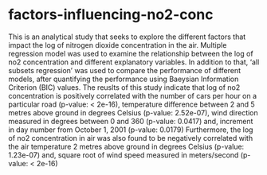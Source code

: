 # factors-influencing-no2-conc
This is an analytical study that seeks to explore the different factors that impact the log of nitrogen dioxide concentration in the air. Multiple regression model was used to examine the relationship between the log of no2 concentration and different explanatory variables. In addition to that, ‘all subsets regression’ was used to compare the performance of different models, after quantifying the performance using Baeysian Information Criterion (BIC) values. The reuslts of this study indicate that log of no2 concentration is positively correlated with the number of cars per hour on a particular road (p-value: &lt; 2e-16), temperature difference between 2 and 5 metres above ground in degrees Celsius (p-value: 2.52e-07), wind direction measured in degrees between 0 and 360 (p-value: 0.0417) and, increment in day number from October 1, 2001 (p-value: 0.0179) Furthermore, the log of no2 concentration in air was also found to be negatively correlated with the air temperature 2 metres above ground in degrees Celsius (p-value: 1.23e-07) and, square root of wind speed measured in meters/second (p-value: &lt; 2e-16)

